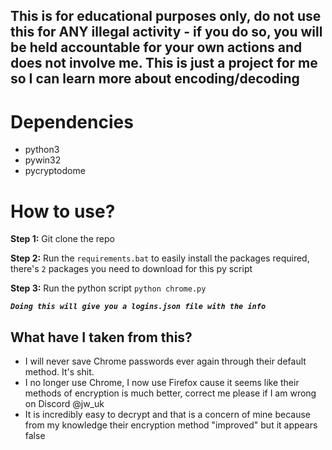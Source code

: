 ## This is for educational purposes only, do not use this for ANY illegal activity - if you do so, you will be held accountable for your own actions and does not involve me. This is just a project for me so I can learn more about encoding/decoding

# Dependencies
- python3
- pywin32
- pycryptodome

# How to use?
**Step 1:** Git clone the repo

**Step 2:** Run the ``requirements.bat`` to easily install the packages required, there's `2` packages you need to download for this py script

**Step 3:** Run the python script ``python chrome.py``

***```Doing this will give you a logins.json file with the info```***

## What have I taken from this?
- I will never save Chrome passwords ever again through their default method. It's shit.
- I no longer use Chrome, I now use Firefox cause it seems like their methods of encryption is much better, correct me please if I am wrong on Discord @jw_uk
- It is incredibly easy to decrypt and that is a concern of mine because from my knowledge their encryption method "improved" but it appears false

